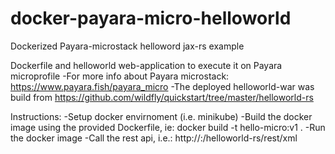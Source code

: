 # docker-payara-micro-helloworld
Dockerized Payara-microstack helloword jax-rs example

Dockerfile and helloworld web-application to execute it on Payara microprofile
-For more info about Payara microstack: https://www.payara.fish/payara_micro
-The deployed helloworld-war was build from https://github.com/wildfly/quickstart/tree/master/helloworld-rs

Instructions:
-Setup docker envirnoment (i.e. minikube)
-Build the docker image using the provided Dockerfile, ie: docker build -t hello-micro:v1 .
-Run the docker image
-Call the rest api, i.e.: http://<your-ip>:<port>/helloworld-rs/rest/xml
